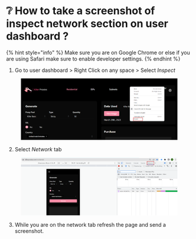 # ❔ How to take a screenshot of inspect network section on user dashboard ?

{% hint style="info" %}
Make sure you are on Google Chrome or else if you are using Safari make sure to enable developer settings.
{% endhint %}

1. Go to user dashboard > Right Click on any space > Select _Inspect_

<figure><img src="../.gitbook/assets/x (2).png" alt=""><figcaption></figcaption></figure>

2. Select _Network_ tab

<figure><img src="../.gitbook/assets/y (3).png" alt=""><figcaption></figcaption></figure>

3. While you are on the network tab refresh the page and send a screenshot.
